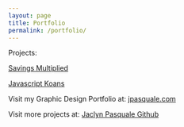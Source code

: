 ```yaml
---
layout: page
title: Portfolio
permalink: /portfolio/
---
```


Projects:
 
[Savings Multiplied](https://github.com/JaclynPasquale/savings-multiplied)

[Javascript Koans](https://github.com/JaclynPasquale/JavaScript-Koans)


Visit my Graphic Design Portfolio at: [jpasquale.com](http://jpasquale.com/)


Visit more projects at: [Jaclyn Pasquale Github](https://github.com/JaclynPasquale)
